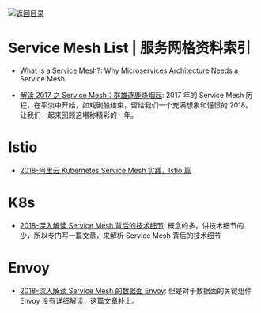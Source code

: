 [![返回目录](https://user-images.githubusercontent.com/5803001/38079637-ff0abcf0-3371-11e8-9b76-ad651620afc7.jpg)](https://github.com/wxyyxc1992/Awesome-Lists)

# Service Mesh List | 服务网格资料索引

- [What is a Service Mesh?](https://avinetworks.com/what-are-microservices-and-containers/): Why Microservices Architecture Needs a Service Mesh.

- [解读 2017 之 Service Mesh：群雄逐鹿烽烟起](https://mp.weixin.qq.com/s/ur3PmLZ6VjP5L5FatIYYmg): 2017 年的 Service Mesh 历程，在平淡中开始，如戏剧般结束，留给我们一个充满想象和憧憬的 2018。让我们一起来回顾这堪称精彩的一年。

# Istio

- [2018-阿里云 Kubernetes Service Mesh 实践，Istio 篇](https://yq.aliyun.com/articles/599874)

# K8s

- [2018-深入解读 Service Mesh 背后的技术细节](https://mp.weixin.qq.com/s/GJLS4PQEeu4bV898rNv5jg): 概念的多，讲技术细节的少，所以专门写一篇文章，来解析 Service Mesh 背后的技术细节

# Envoy

- [2018-深入解读 Service Mesh 的数据面 Envoy](https://mp.weixin.qq.com/s/LDVwqOHUISulXNppClmduA): 但是对于数据面的关键组件 Envoy 没有详细解读，这篇文章补上。
